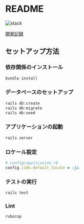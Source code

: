 # README

<img alt="stack" src="https://skillicons.dev/icons?theme=dark&perline=7&i=css,rails,js,minitest" />

[開発記録](./.md/./DEV.md)

## セットアップ方法

### 依存関係のインストール

```bash
bundle install
```

### データベースのセットアップ

```bash
rails db:create
rails db:migrate
rails db:seed
```

### アプリケーションの起動

```bash
rails server
```

### ロケール設定

```ruby
# config/application.rb
config.i18n.default_locale = :ja
```

### テストの実行

```bash
rails test
```

### Lint

```bash
rubocop
```
